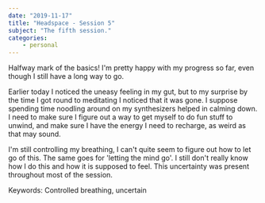 ```yaml
---
date: "2019-11-17"
title: "Headspace - Session 5"
subject: "The fifth session."
categories:
    - personal
---
```

Halfway mark of the basics! I'm pretty happy with my progress so far, even though I still have a long way to go.

Earlier today I noticed the uneasy feeling in my gut, but to my surprise by the time I got round to meditating I noticed that it was gone. I suppose spending time noodling around on my synthesizers helped in calming down. I need to make sure I figure out a way to get myself to do fun stuff to unwind, and make sure I have the energy I need to recharge, as weird as that may sound.

I'm still controlling my breathing, I can't quite seem to figure out how to let go of this. The same goes for 'letting the mind go'. I still don't really know how I do this and how it is supposed to feel. This uncertainty was present throughout most of the session.

Keywords:
Controlled breathing, uncertain